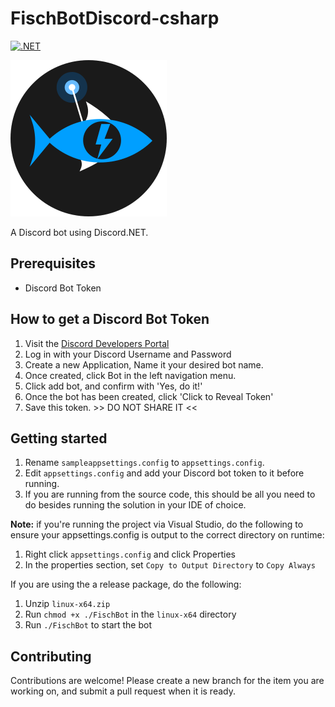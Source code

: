 # FischBotDiscord-csharp

[![.NET](https://github.com/flyingfisch/FischBotDiscord-csharp/actions/workflows/dotnet.yml/badge.svg)](https://github.com/flyingfisch/FischBotDiscord-csharp/actions/workflows/dotnet.yml)

<img src="assets/FischBotIcon.png" width="250px" alt="FischBot Icon">

A Discord bot using Discord.NET.

## Prerequisites 

* Discord Bot Token

## How to get a Discord Bot Token

1. Visit the [Discord Developers Portal](http://discord.com/developers/applications)
2. Log in with your Discord Username and Password
3. Create a new Application, Name it your desired bot name.
4. Once created, click Bot in the left navigation menu.
5. Click add bot, and confirm with 'Yes, do it!'
6. Once the bot has been created, click 'Click to Reveal Token'
7. Save this token. >> DO NOT SHARE IT <<

## Getting started

1. Rename `sampleappsettings.config` to `appsettings.config`.
2. Edit `appsettings.config` and add your Discord bot token to it before running.
3. If you are running from the source code, this should be all you need to do besides running the solution in your IDE of choice.

**Note:** if you're running the project via Visual Studio, do the following to ensure your appsettings.config is output to the correct directory on runtime:
1. Right click `appsettings.config` and click Properties
2. In the properties section, set `Copy to Output Directory` to `Copy Always`

If you are using the a release package, do the following:

1. Unzip `linux-x64.zip`
1. Run `chmod +x ./FischBot` in the `linux-x64` directory
2. Run `./FischBot` to start the bot

## Contributing

Contributions are welcome! Please create a new branch for the item you are working on, and submit a pull request when it is ready.
